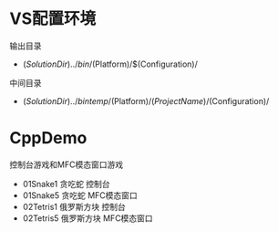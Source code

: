 # VS配置环境

输出目录

- $(SolutionDir)../bin/$(Platform)/$(Configuration)/

中间目录

- $(SolutionDir)../bintemp/$(Platform)/$(ProjectName)/$(Configuration)/

# CppDemo

控制台游戏和MFC模态窗口游戏

- 01Snake1 贪吃蛇 控制台
- 01Snake5 贪吃蛇 MFC模态窗口
- 02Tetris1 俄罗斯方块 控制台
- 02Tetris5 俄罗斯方块 MFC模态窗口




















